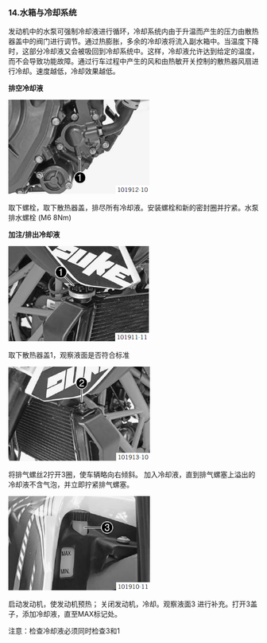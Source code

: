 ### 14.水箱与冷却系统 ###

发动机中的水泵可强制冷却液进行循环，冷却系统内由于升温而产生的压力由散热器盖中的阀门进行调节。通过热膨胀，多余的冷却液将流入副水箱中。当温度下降时，这部分冷却液又会被吸回到冷却系统中。这样，冷却液允许达到给定的温度，而不会导致功能故障。通过行车过程中产生的风和由热敏开关控制的散热器风扇进行冷却。速度越低，冷却效果越低。

**排空冷却液**

![](assets/1/20170730-82845d2b.png)  

取下螺栓，取下散热器盖，排尽所有冷却液。安装螺栓和新的密封圈并拧紧。水泵排水螺栓 (M6 8Nm)

**加注/排出冷却液**

![](assets/1/20170730-5d928a9d.png)  

取下散热器盖1，观察液面是否符合标准

![](assets/1/20170730-93a9ff09.png)  

将排气螺丝2拧开3圈，使车辆略向右倾斜。
加入冷却液，直到排气螺塞上溢出的冷却液不含气泡，并立即拧紧排气螺塞。

![](assets/1/20170730-21eb3462.png)  

启动发动机，使发动机预热；
关闭发动机，冷却。观察液面3
进行补充。打开3盖子，添加冷却液，直至MAX标记处。

注意：检查冷却液必须同时检查3和1
